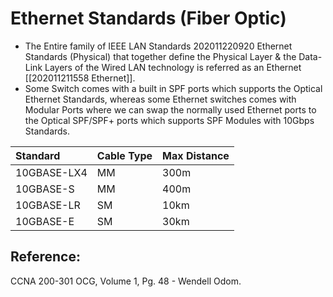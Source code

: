 # Ethernet Standards \(Fiber Optic\)

* The Entire family of IEEE LAN Standards 202011220920 Ethernet Standards \(Physical\) that together define the Physical Layer & the Data-Link Layers of the Wired LAN technology is referred as an Ethernet \[\[202011211558 Ethernet\]\].
* Some Switch comes with a built in SPF ports which supports the Optical Ethernet Standards, whereas some Ethernet switches comes with Modular Ports where we can swap the normally used Ethernet ports to the Optical SPF/SPF+ ports which supports SPF Modules with 10Gbps Standards.

| Standard | Cable Type | Max Distance |
| :--- | :--- | :--- |
| 10GBASE-LX4 | MM | 300m |
| 10GBASE-S | MM | 400m |
| 10GBASE-LR | SM | 10km |
| 10GBASE-E | SM | 30km |

## Reference:

CCNA 200-301 OCG, Volume 1, Pg. 48 - Wendell Odom.

